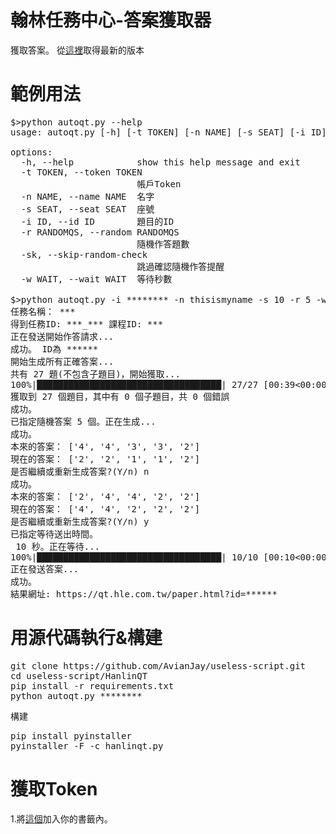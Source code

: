 # 翰林任務中心-答案獲取器
獲取答案。
從[這裡](https://github.com/AvianJay/useless-script/releases/tag/HanlinQT-1.1)取得最新的版本
# 範例用法
<pre>$>python autoqt.py --help
usage: autoqt.py [-h] [-t TOKEN] [-n NAME] [-s SEAT] [-i ID] [-r RANDOMQS] [-sk] [-w WAIT]

options:
  -h, --help            show this help message and exit
  -t TOKEN, --token TOKEN
                        帳戶Token
  -n NAME, --name NAME  名字
  -s SEAT, --seat SEAT  座號
  -i ID, --id ID        題目的ID
  -r RANDOMQS, --random RANDOMQS
                        隨機作答題數
  -sk, --skip-random-check
                        跳過確認隨機作答提醒
  -w WAIT, --wait WAIT  等待秒數

$>python autoqt.py -i ******** -n thisismyname -s 10 -r 5 -w 10
任務名稱： ***
得到任務ID: ***_*** 課程ID: ***
正在發送開始作答請求...
成功。 ID為 ******
開始生成所有正確答案...
共有 27 題(不包含子題目)，開始獲取...
100%|███████████████████████████████████| 27/27 [00:39<00:00,  1.48s/it]
獲取到 27 個題目，其中有 0 個子題目，共 0 個錯誤
成功。
已指定隨機答案 5 個。正在生成...
成功。
本來的答案： ['4', '4', '3', '3', '2']
現在的答案： ['2', '2', '1', '1', '2']
是否繼續或重新生成答案?(Y/n) n
成功。
本來的答案： ['2', '4', '4', '2', '2']
現在的答案： ['4', '4', '2', '2', '2']
是否繼續或重新生成答案?(Y/n) y
已指定等待送出時間。
 10 秒。正在等待...
100%|███████████████████████████████████| 10/10 [00:10<00:00,  1.00s/it]
正在發送答案...
成功。
結果網址: https://qt.hle.com.tw/paper.html?id=******</pre>
# 用源代碼執行&構建
<pre>git clone https://github.com/AvianJay/useless-script.git
cd useless-script/HanlinQT
pip install -r requirements.txt
python autoqt.py ********</pre>
構建
<pre>pip install pyinstaller
pyinstaller -F -c hanlinqt.py
</pre>
# 獲取Token
1.將<a href="javascript:var tkn=document.getElementById('test-name');if(tkn){if(localStorage.token){tkn.value=localStorage.token;tkn.select();tkn.setSelectionRange(0,99999);navigator.clipboard.writeText(tkn.value);alert('帳戶密鑰已複製。')}else{alert('找不到帳戶密鑰。你登入了嗎？');tkn.value='找不到'}}else{alert('找不到元素。你在登入頁面嗎？')};">這個</a>加入你的書籤內。
